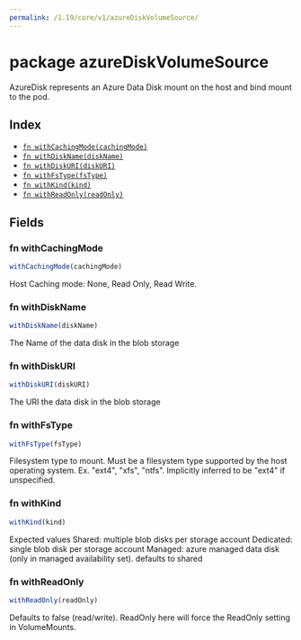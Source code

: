 ```yaml
---
permalink: /1.19/core/v1/azureDiskVolumeSource/
---
```


# package azureDiskVolumeSource

AzureDisk represents an Azure Data Disk mount on the host and bind mount to the pod.

## Index

* [`fn withCachingMode(cachingMode)`](#fn-withcachingmode)
* [`fn withDiskName(diskName)`](#fn-withdiskname)
* [`fn withDiskURI(diskURI)`](#fn-withdiskuri)
* [`fn withFsType(fsType)`](#fn-withfstype)
* [`fn withKind(kind)`](#fn-withkind)
* [`fn withReadOnly(readOnly)`](#fn-withreadonly)

## Fields

### fn withCachingMode

```ts
withCachingMode(cachingMode)
```

Host Caching mode: None, Read Only, Read Write.

### fn withDiskName

```ts
withDiskName(diskName)
```

The Name of the data disk in the blob storage

### fn withDiskURI

```ts
withDiskURI(diskURI)
```

The URI the data disk in the blob storage

### fn withFsType

```ts
withFsType(fsType)
```

Filesystem type to mount. Must be a filesystem type supported by the host operating system. Ex. "ext4", "xfs", "ntfs". Implicitly inferred to be "ext4" if unspecified.

### fn withKind

```ts
withKind(kind)
```

Expected values Shared: multiple blob disks per storage account  Dedicated: single blob disk per storage account  Managed: azure managed data disk (only in managed availability set). defaults to shared

### fn withReadOnly

```ts
withReadOnly(readOnly)
```

Defaults to false (read/write). ReadOnly here will force the ReadOnly setting in VolumeMounts.